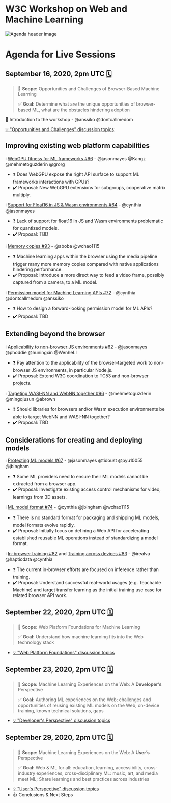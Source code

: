 # W3C Workshop on Web and Machine Learning

![Agenda header image][header]

# Agenda for Live Sessions

## September 16, 2020, 2pm UTC [🗓️](https://www.timeanddate.com/worldclock/fixedtime.html?iso=20200916T14)

>🔎 **Scope:** Opportunities and Challenges of Browser-Based Machine Learning
>
>✅ **Goal:** Determine what are the unique opportunities of browser-based ML, what are the obstacles hindering adoption

👋 Introduction to the workshop - @anssiko @dontcallmedom

[💡 "Opportunities and Challenges" discussion topics](https://github.com/w3c/machine-learning-workshop/issues?q=is%3Aissue+is%3Aopen+label%3A%22Opportunities+and+Challenges%22+sort%3Acomments-desc):

## Improving existing web platform capabilities

ℹ️ [WebGPU fitness for ML frameworks #66](https://github.com/w3c/machine-learning-workshop/issues/66) - @jasonmayes @Kangz @mehmetoguzderin @grorg
- ❓ Does WebGPU expose the right API surface to support ML frameworks interactions with GPUs?
- ✔️ Proposal: New WebGPU extensions for subgroups, cooperative matrix multiply.

ℹ️ [Support for Float16 in JS & Wasm environments #64](https://github.com/w3c/machine-learning-workshop/issues/64) - @cynthia @jasonmayes
- ❓ Lack of support for float16 in JS and Wasm environments problematic for quantized models.
- ✔️ Proposal: TBD

ℹ️ [Memory copies #93](https://github.com/w3c/machine-learning-workshop/issues/93) - @aboba @wchao1115
- ❓ Machine learning apps within the browser using the media pipeline trigger many more memory copies compared with native applications hindering performance.
- ✔️ Proposal: Introduce a more direct way to feed a video frame, possibly captured from a camera, to a ML model.

ℹ️ [Permission model for Machine Learning APIs #72](https://github.com/w3c/machine-learning-workshop/issues/72) - @cynthia @dontcallmedom @anssiko
- ❓ How to design a forward-looking permission model for ML APIs?
- ✔️ Proposal: TBD

## Extending beyond the browser

ℹ️ [Applicability to non-browser JS environments #62](https://github.com/w3c/machine-learning-workshop/issues/62) - @jasonmayes @phoddie @huningxin @WenheLI
- ❓ Pay attention to the applicability of the browser-targeted work to non-browser JS environments, in particular Node.js.
- ✔️ Proposal: Extend W3C coordination to TC53 and non-browser projects.

ℹ️ [Targeting WASI-NN and WebNN together #96](https://github.com/w3c/machine-learning-workshop/issues/96) - @mehmetoguzderin @mingqiusun @abrown
- ❓ Should libraries for browsers and/or Wasm execution environments be able to target WebNN and WASI-NN together?
- ✔️ Proposal: TBD

## Considerations for creating and deploying models

ℹ️ [Protecting ML models #67](https://github.com/w3c/machine-learning-workshop/issues/67) - @jasonmayes @tidoust @pyu10055 @jbingham
- ❓ Some ML providers need to ensure their ML models cannot be extracted from a browser app.
- ✔️ Proposal: Investigate existing access control mechanisms for video, learnings from 3D assets.

ℹ️ [ML model format #74](https://github.com/w3c/machine-learning-workshop/issues/74) - @cynthia @jbingham @wchao1115
- ❓ There is no standard format for packaging and shipping ML models, model formats evolve rapidly.
- ✔️ Proposal: Initially focus on defining a Web API for accelerating established reusable ML operations instead of standardizing a model format.

ℹ️ [In-browser training #82](https://github.com/w3c/machine-learning-workshop/issues/82) and [Training across devices #83](https://github.com/w3c/machine-learning-workshop/issues/83) - @irealva @hapticdata @cynthia
- ❓ The current in-browser efforts are focused on inference rather than training.
- ✔️ Proposal: Understand successful real-world usages (e.g. Teachable Machine) and target transfer learning as the initial training use case for related browser API work.

## September 22, 2020, 2pm UTC [🗓️](https://www.timeanddate.com/worldclock/fixedtime.html?iso=20200922T14)

>🔎 **Scope:** Web Platform Foundations for Machine Learning
>
>✅ **Goal:** Understand how machine learning fits into the Web technology stack

- [💡 "Web Platform Foundations" discussion topics](https://github.com/w3c/machine-learning-workshop/issues?q=is%3Aissue+is%3Aopen+label%3A%22Web+Platform+Foundations%22+sort%3Acomments-desc) 

## September 23, 2020, 2pm UTC [🗓️](https://www.timeanddate.com/worldclock/fixedtime.html?iso=20200923T14)

>🔎 **Scope:** Machine Learning Experiences on the Web: A **Developer’s** Perspective
>
>✅ **Goal:** Authoring ML experiences on the Web; challenges and opportunities of reusing existing ML models on the Web; on-device training, known technical solutions, gaps

- [💡 "Developer's Perspective" discussion topics](https://github.com/w3c/machine-learning-workshop/issues?q=is%3Aissue+is%3Aopen+label%3A%22Developer%27s+Perspective%22+sort%3Acomments-desc)

## September 29, 2020, 2pm UTC [🗓️](https://www.timeanddate.com/worldclock/fixedtime.html?iso=20200929T14)

>🔎 **Scope:** Machine Learning Experiences on the Web: A **User’s** Perspective
>
>✅ **Goal:** Web & ML for all: education, learning, accessibility, cross-industry experiences, cross-disciplinary ML: music, art, and media meet ML; Share learnings and best practices across industries

- [💡 "User's Perspective" discussion topics](https://github.com/w3c/machine-learning-workshop/issues?q=is%3Aissue+is%3Aopen+label%3A%22User%27s+Perspective%22+sort%3Acomments-desc)
- 👍 Conclusions & Next Steps


[header]: https://www.w3.org/comm/assets/graphics/web-ML/workshop-bg.png "W3C Workshop on Web and Machine Learning header"
